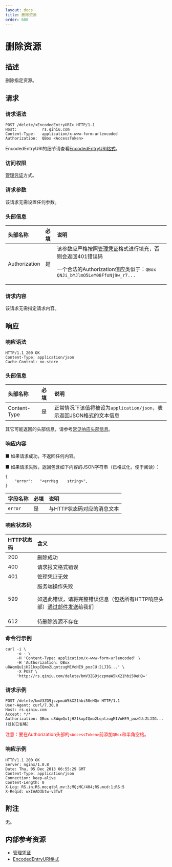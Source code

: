 ```yaml
---
layout: docs
title: 删除资源
order: 600
---
```


<a id="delete"></a>
# 删除资源

<a id="delete-description"></a>
## 描述

删除指定资源。

<a id="delete-request"></a>
## 请求

<a id="delete-request-syntax"></a>
### 请求语法

```
POST /delete/<EncodedEntryURI> HTTP/1.1
Host:           rs.qiniu.com
Content-Type:   application/x-www-form-urlencoded
Authorization:  QBox <AccessToken>
```

EncodedEntryURI的细节请查看[EncodedEntryURI格式][encodedEntryURIHref]。

<a id="delete-request-auth"></a>
### 访问权限

[管理凭证][accessTokenHref]方式。

<a id="delete-request-params"></a>
### 请求参数

该请求无需设置任何参数。

<a id="delete-request-headers"></a>
### 头部信息

头部名称      | 必填 | 说明
:------------ | :--- | :-----------------------------
Authorization | 是   | 该参数应严格按照[管理凭证][accessTokenHref]格式进行填充，否则会返回401错误码<p>一个合法的Authorization值应类似于：`QBox QNJi_bYJlmO5LeY08FfoNj9w_r7...`

<a id="delete-request-body"></a>
### 请求内容

该请求无需指定请求内容。

<a id="delete-response"></a>
## 响应

<a id="delete-request-syntax"></a>
### 响应语法

```
HTTP/1.1 200 OK
Content-Type: application/json
Cache-Control: no-store
```

<a id="delete-response-headers"></a>
### 头部信息

头部名称      | 必填 | 说明                              
:------------ | :--- | :-----------------------------------------------------------------
Content-Type  | 是   | 正常情况下该值将被设为`application/json`，表示返回JSON格式的文本信息

其它可能返回的头部信息，请参考[常见响应头部信息][commonHttpResponseHeaderHref]。

<a id="delete-response-body"></a>
### 响应内容

■ 如果请求成功，不返回任何内容。

■ 如果请求失败，返回包含如下内容的JSON字符串（已格式化，便于阅读）：  

```
{
    "error":   "<errMsg    string>",
}
```

字段名称     | 必填 | 说明                              
:----------- | :--- | :--------------------------------------------------------------------
`error`      | 是   | 与HTTP状态码对应的消息文本

<a id="delete-response-status"></a>
### 响应状态码

HTTP状态码 | 含义
:--------- | :--------------------------
200        | 删除成功
400	       | 请求报文格式错误
401        | 管理凭证无效
599	       | 服务端操作失败<p>如遇此错误，请将完整错误信息（包括所有HTTP响应头部）[通过邮件发送][sendBugReportHref]给我们
612        | 待删除资源不存在

<a id="delete-example1-command"></a>
### 命令行示例

```
curl -i \
     -o - \
     -H 'Content-Type: application/x-www-form-urlencoded' \
     -H 'Authorization: QBox u8WqmQu1jH21kxpIQmo2LqntzugM1VoHE9_pozCU:2LJIG...' \
     -X POST \
     'http://rs.qiniu.com/delete/bmV3ZG9jczpmaW5kX21hbi50eHQ='
```

<a id="delete-example1-request"></a>
### 请求示例

```
POST /delete/bmV3ZG9jczpmaW5kX21hbi50eHQ= HTTP/1.1
User-Agent: curl/7.30.0
Host: rs.qiniu.com
Accept: */*
Authorization: QBox u8WqmQu1jH21kxpIQmo2LqntzugM1VoHE9_pozCU:2LJIG...(过长已省略)
```

<span style="color: red;">注意：要在Authorization头部的`<AccessToken>`前添加`QBox`和半角空格。</span>

<a id="delete-example1-response"></a>
### 响应示例

```
HTTP/1.1 200 OK
Server: nginx/1.0.8
Date: Thu, 05 Dec 2013 06:55:29 GMT
Content-Type: application/json
Connection: keep-alive
Content-Length: 0
X-Log: RS.in;RS.mo;qtbl.mv:3;MQ;MC/404;RS.mcd:1;RS:5
X-Reqid: wxIAAD3btw-v3TwT
```

<a id="delete-remarks"></a>
## 附注

无。

<a id="delete-internal-resources"></a>
## 内部参考资源

- [管理凭证][accessTokenHref]
- [EncodedEntryURI格式][encodedEntryURIHref]

[encodedEntryURIHref]:          http://developer.qiniu.com/docs/v6/api/reference/data-formats.html#data-format-encoded-entry-uri "EncodedEntryURI格式"
[accessTokenHref]:              http://developer.qiniu.com/docs/v6/api/reference/security/access-token.html                    "管理凭证"

[sendBugReportHref]:    mailto:support@qiniu.com?subject=599错误日志     "发送错误报告"
[commonHttpResponseHeaderHref]: http://developer.qiniu.com/docs/v6/api/reference/extended-headers.html                         "常见响应头部信息"
